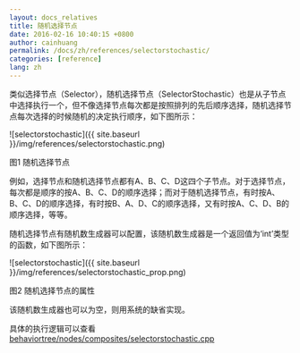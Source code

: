 ```yaml
---
layout: docs_relatives
title: 随机选择节点
date: 2016-02-16 10:40:15 +0800
author: cainhuang
permalink: /docs/zh/references/selectorstochastic/
categories: [reference]
lang: zh
---
```


类似选择节点（Selector），随机选择节点（SelectorStochastic）也是从子节点中选择执行一个，但不像选择节点每次都是按照排列的先后顺序选择，随机选择节点每次选择的时候随机的决定执行顺序，如下图所示：

![selectorstochastic]({{ site.baseurl }}/img/references/selectorstochastic.png)

图1 随机选择节点

例如，选择节点和随机选择节点都有A、B、C、D这四个子节点。对于选择节点，每次都是顺序的按A、B、C、D的顺序选择；而对于随机选择节点，有时按A、B、C、D的顺序选择，有时按B、A、D、C的顺序选择，又有时按A、C、D、B的顺序选择，等等。

随机选择节点有随机数生成器可以配置，该随机数生成器是一个返回值为‘int’类型的函数，如下图所示：

![selectorstochastic]({{ site.baseurl }}/img/references/selectorstochastic_prop.png)

图2 随机选择节点的属性

该随机数生成器也可以为空，则用系统的缺省实现。

具体的执行逻辑可以查看[behaviortree/nodes/composites/selectorstochastic.cpp]({{site.repository}}/blob/master/src/behaviortree/nodes/composites/selectorstochastic.cpp)
